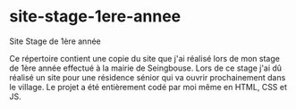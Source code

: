 # site-stage-1ere-annee
Site Stage de 1ère année

Ce répertoire contient une copie du site que j'ai réalisé lors de mon stage de 1ère année effectué à la mairie de Seingbouse.
Lors de ce stage j'ai dû réalisé un site pour une résidence sénior qui va ouvrir prochainement dans le village.
Le projet a été entièrement codé par moi même en HTML, CSS et JS.
